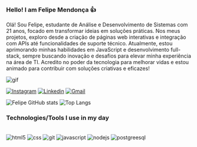 
### Hello! I am Felipe Mendonça 👍

Olá! Sou Felipe, estudante de Análise e Desenvolvimento de Sistemas com 21 anos, focado em transformar ideias em soluções práticas. Nos meus projetos, exploro desde a criação de páginas web interativas e integração com APIs até funcionalidades de suporte técnico. Atualmente, estou aprimorando minhas habilidades em JavaScript e desenvolvimento full-stack, sempre buscando inovação e desafios para elevar minha experiência na área de TI. Acredito no poder da tecnologia para melhorar vidas e estou animado para contribuir com soluções criativas e eficazes!

<img align="center" alt="gif" src="https://media.discordapp.net/attachments/1137069071582642269/1303112589726978078/2ee88bf78e4f76001f59bad5e91a6a03.gif?ex=672a91ac&is=6729402c&hm=ed3aa059416962f2c41ab86ac1b3cc4a3b5e36354055825c69304f4d50ddc9ed&="/>

[![Instagram](https://img.shields.io/badge/Instagram-E4405F?style=for-the-badge&logo=instagram&logoColor=white)](https://www.instagram.com/felipemdslv/)
[![Linkedin](https://img.shields.io/badge/LinkedIn-0077B5?style=for-the-badge&logo=linkedin&logoColor=white)](https://www.linkedin.com/in/felipemendoncadasilva/)
[![Gmail](https://img.shields.io/badge/Gmail-D14836?style=for-the-badge&logo=gmail&logoColor=white)]("mailto:felipemendoncadasilva@gmail.com")

![Felipe GitHub stats](https://github-readme-stats.vercel.app/api?username=devFelipems&show_icons=true&theme=radical)
![Top Langs](https://github-readme-stats.vercel.app/api/top-langs/?username=devFelipems&layout=compact&theme=radical)

### Technologies/Tools I use in my day

<div style= "display: inline_block"> <br/>
<img align="center" alt="html5" src="https://img.shields.io/badge/HTML5-E34F26?style=for-the-badge&logo=html5&logoColor=white"/>
<img align="center" alt="css" src="https://img.shields.io/badge/CSS3-1572B6?style=for-the-badge&logo=css3&logoColor=white"/>
<img align="center" alt="git" src="https://img.shields.io/badge/GIT-E44C30?style=for-the-badge&logo=git&logoColor=white"/>
<img align="center" alt="javascript" src="https://img.shields.io/badge/JavaScript-F7DF1E?style=for-the-badge&logo=javascript&logoColor=black"/>
<img align="center" alt="nodejs" src="https://img.shields.io/badge/Node.js-43853D?style=for-the-badge&logo=node.js&logoColor=white"/>
<img align="center" alt="postgreesql" src="https://img.shields.io/badge/PostgreSQL-316192?style=for-the-badge&logo=postgresql&logoColor=white"/>


</div>
